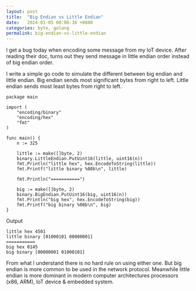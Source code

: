 ```yaml
---
layout: post
title:  "Big Endian vs Little Endian"
date:   2024-01-05 00:06:36 +0800
categories: byte, golang
permalink: big-endian-vs-little-endian
---
```


I get a bug today when encoding some message from my IoT device. After reading their doc, turns out they send message in little endian order instead of big endian order.

I write a simple go code to simulate the different between big endian and little endian. 
Big endian sends most significant bytes from right to left.
Little endian sends most least bytes from right to left.

```golang
package main

import (
	"encoding/binary"
	"encoding/hex"
	"fmt"
)

func main() {
	n := 325

	little := make([]byte, 2)
	binary.LittleEndian.PutUint16(little, uint16(n))
	fmt.Println("little hex", hex.EncodeToString(little))
	fmt.Printf("little binary %08b\n", little)

	fmt.Println("===========")

	big := make([]byte, 2)
	binary.BigEndian.PutUint16(big, uint16(n))
	fmt.Println("big hex", hex.EncodeToString(big))
	fmt.Printf("big binary %08b\n", big)
}
```

Output
```
little hex 4501
little binary [01000101 00000001]
===========
big hex 0145
big binary [00000001 01000101]
```

From what I understand there is no hard rule on using either one. But big endian is more common to be used in the network protocol. Meanwhile little endian is more dominant in modern computer architectures processors (x86, ARM), IoT device & embedded system.